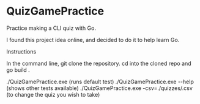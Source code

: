 # QuizGamePractice
Practice making a CLI quiz with Go.

I found this project idea online, and decided to do it to help learn Go. 

Instructions

In the command line, git clone the repository.
cd into the cloned repo and go build .

./QuizGamePractice.exe (runs default test)
./QuizGamePractice.exe --help (shows other tests available)
./QuizGamePractice.exe -csv=./quizzes/<quiz-name>.csv (to change the quiz you wish to take)
